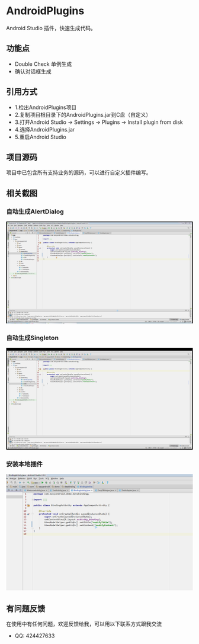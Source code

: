 # AndroidPlugins
Android Studio 插件，快速生成代码。

## 功能点
* Double Check 单例生成
* 确认对话框生成


## 引用方式
* 1.检出AndroidPlugins项目
* 2.复制项目根目录下的AndroidPlugins.jar到C盘（自定义）
* 3.打开Android Studio -> Settings -> Plugins -> Install plugin from disk
* 4.选择AndroidPlugins.jar
* 5.重启Android Studio

## 项目源码
项目中已包含所有支持业务的源码，可以进行自定义插件编写。


## 相关截图
### 自动生成AlertDialog
![](https://github.com/MrZhousf/AndroidPlugins/blob/master/pic/dialog.gif?raw=true)

### 自动生成Singleton
![](https://github.com/MrZhousf/AndroidPlugins/blob/master/pic/singleton.gif?raw=true)

### 安装本地插件
![](https://github.com/MrZhousf/AndroidPlugins/blob/master/pic/install.gif?raw=true)


## 有问题反馈
在使用中有任何问题，欢迎反馈给我，可以用以下联系方式跟我交流

* QQ: 424427633

